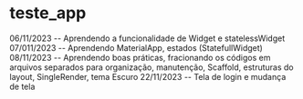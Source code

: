 # teste_app

06/11/2023 -- Aprendendo a funcionalidade de Widget e statelessWidget
07/011/2023 -- Aprendendo MaterialApp, estados (StatefullWidget)
08/11/2023 -- Aprendendo boas práticas, fracionando os códigos em arquivos separados para organização, manutenção, Scaffold, estruturas do layout, SingleRender, tema Escuro
22/11/2023 -- Tela de login e mudança de tela
